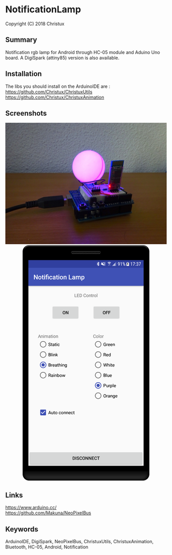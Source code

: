# NotificationLamp

Copyright (C) 2018 Christux

## Summary

Notification rgb lamp for Android through HC-05 module and Aduino Uno board.
A DigiSpark (attiny85) version is also available.

## Installation

The libs you should install on the ArduinoIDE are :</br>
<a href="https://github.com/Christux/ChristuxUtils">https://github.com/Christux/ChristuxUtils</a></br>
<a href="https://github.com/Christux/ChristuxAnimation">https://github.com/Christux/ChristuxAnimation</a>

## Screenshots

<p align="center">
  <img src="device.jpg"/>
  <img src="software.png"/>
</p>

## Links

<a href="https://www.arduino.cc">https://www.arduino.cc/</a></br>
<a href="https://github.com/Makuna/NeoPixelBus">https://github.com/Makuna/NeoPixelBus</a>

## Keywords

ArduinoIDE, DigiSpark, NeoPixelBus, ChristuxUtils, ChristuxAnimation, Bluetooth, HC-05, Android, Notification